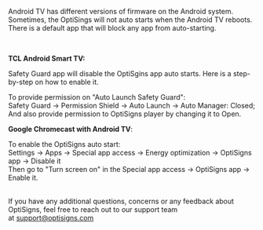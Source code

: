 <p>Android TV has different versions of firmware on the Android system. Sometimes, the OptiSings will not auto starts when the Android TV reboots. There is a default app that will block any app from auto-starting.</p>
<p> </p>
<p><strong>TCL Android Smart TV:</strong></p>
<p>Safety Guard app will disable the OptiSgins app auto starts. Here is a step-by-step on how to enable it. </p>
<p>To provide permission on "Auto Launch Safety Guard":<br>Safety Guard -&gt; Permission Shield -&gt; Auto Launch -&gt; Auto Manager: Closed; And also provide permission to OptiSigns player by changing it to Open.</p>
<p><strong>Google Chromecast with Android TV</strong>:</p>
<p>To enable the OptiSigns auto start:<br>Settings -&gt; Apps -&gt; Special app access -&gt; Energy optimization -&gt; OptiSigns app -&gt; Disable it<br>Then go to "Turn screen on" in the Special app access -&gt; OptiSigns app -&gt; Enable it. <br><br></p>
<p>If you have any additional questions, concerns or any feedback about OptiSigns, feel free to reach out to our support team at <a href="mailto:support@optisigns.com" target="_self">support@optisigns.com</a> </p>